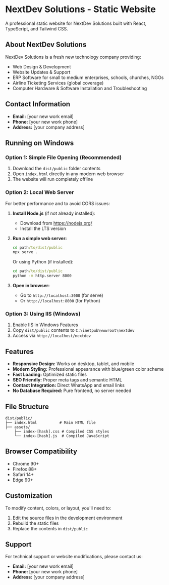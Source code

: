 # NextDev Solutions - Static Website

A professional static website for NextDev Solutions built with React, TypeScript, and Tailwind CSS.

## About NextDev Solutions

NextDev Solutions is a fresh new technology company providing:
- Web Design & Development
- Website Updates & Support  
- ERP Software for small to medium enterprises, schools, churches, NGOs
- Airline Ticketing Services (global coverage)
- Computer Hardware & Software Installation and Troubleshooting

## Contact Information

- **Email:** [your new work email]
- **Phone:** [your new work phone]
- **Address:** [your company address]

## Running on Windows

### Option 1: Simple File Opening (Recommended)
1. Download the `dist/public` folder contents
2. Open `index.html` directly in any modern web browser
3. The website will run completely offline

### Option 2: Local Web Server
For better performance and to avoid CORS issues:

1. **Install Node.js** (if not already installed):
   - Download from https://nodejs.org/
   - Install the LTS version

2. **Run a simple web server:**
   ```cmd
   cd path/to/dist/public
   npx serve .
   ```
   Or using Python (if installed):
   ```cmd
   cd path/to/dist/public
   python -m http.server 8000
   ```

3. **Open in browser:**
   - Go to `http://localhost:3000` (for serve)
   - Or `http://localhost:8000` (for Python)

### Option 3: Using IIS (Windows)
1. Enable IIS in Windows Features
2. Copy `dist/public` contents to `C:\inetpub\wwwroot\nextdev`
3. Access via `http://localhost/nextdev`

## Features

- **Responsive Design:** Works on desktop, tablet, and mobile
- **Modern Styling:** Professional appearance with blue/green color scheme
- **Fast Loading:** Optimized static files
- **SEO Friendly:** Proper meta tags and semantic HTML
- **Contact Integration:** Direct WhatsApp and email links
- **No Database Required:** Pure frontend, no server needed

## File Structure

```
dist/public/
├── index.html          # Main HTML file
├── assets/
    ├── index-[hash].css # Compiled CSS styles
    └── index-[hash].js  # Compiled JavaScript
```

## Browser Compatibility

- Chrome 90+
- Firefox 88+
- Safari 14+
- Edge 90+

## Customization

To modify content, colors, or layout, you'll need to:
1. Edit the source files in the development environment
2. Rebuild the static files
3. Replace the contents in `dist/public`

## Support

For technical support or website modifications, please contact us:
- **Email:** [your new work email]
- **Phone:** [your new work phone]
- **Address:** [your company address]